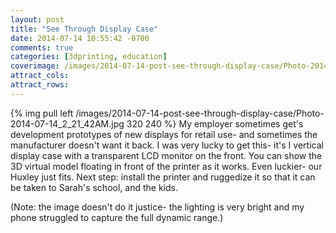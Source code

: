 ```yaml
---
layout: post
title: "See Through Display Case"
date: 2014-07-14 10:55:42 -0700
comments: true
categories: [3dprinting, education]
coverimage: /images/2014-07-14-post-see-through-display-case/Photo-2014-07-14_2_21_42AM.jpg
attract_cols:
attract_rows:
---
```

{% img pull left /images/2014-07-14-post-see-through-display-case/Photo-2014-07-14_2_21_42AM.jpg 320 240 %}
My employer sometimes get's development prototypes of new displays for retail use- and sometimes the manufacturer doesn't want it back. I was very lucky to get this- it's I vertical display case with a transparent LCD monitor on the front. You can show the 3D virtual model floating in front of the printer as it works. Even luckier- our Huxley just fits. Next step: install the printer and ruggedize it so that it can be taken to Sarah's school, and the kids.

(Note: the image doesn't do it justice- the lighting is very bright and my phone struggled to capture the full dynamic range.)